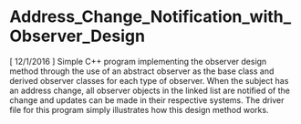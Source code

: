 # Address_Change_Notification_with_Observer_Design
[ 12/1/2016 ] Simple C++ program implementing the observer design method through the use of an abstract observer as the base class and derived observer classes for each type of observer.  When the subject has an address change, all observer objects in the linked list are notified of the change and updates can be made in their respective systems.  The driver file for this program simply illustrates how this design method works.
